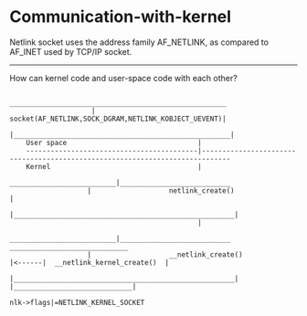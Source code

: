 # Communication-with-kernel
Netlink socket uses the address family AF_NETLINK, as compared to AF_INET used by TCP/IP socket. 

------------------------------------------------------------------------------------------------------------------------------------------
How can kernel code and user-space code  with each other?


                         _____________________________________________________
                        | socket(AF_NETLINK,SOCK_DGRAM,NETLINK_KOBJECT_UEVENT)|
                        |_____________________________________________________|
        User space                                |    
        ------------------------------------------|-----------------------------------------------------------------------------
        Kernel                                    |    
                        __________________________|___________________________
                       |                   netlink_create()                   |
                       |______________________________________________________|
                                                  |
                        __________________________|___________________________         _____________________________
                       |                   __netlink_create()                 |<------|  __netlink_kernel_create()  |
                       |______________________________________________________|       |_____________________________|
                                                                                      nlk->flags|=NETLINK_KERNEL_SOCKET  

 
            

 